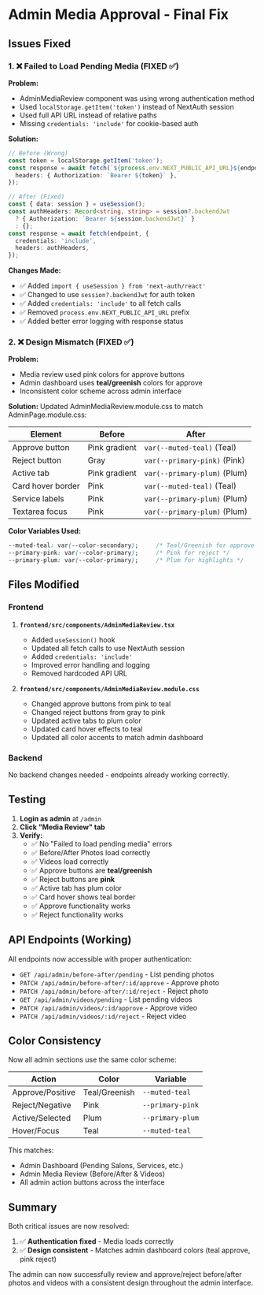 # Admin Media Approval - Final Fix

## Issues Fixed

### 1. ❌ Failed to Load Pending Media (FIXED ✅)

**Problem:**
- AdminMediaReview component was using wrong authentication method
- Used `localStorage.getItem('token')` instead of NextAuth session
- Used full API URL instead of relative paths
- Missing `credentials: 'include'` for cookie-based auth

**Solution:**
```typescript
// Before (Wrong)
const token = localStorage.getItem('token');
const response = await fetch(`${process.env.NEXT_PUBLIC_API_URL}${endpoint}`, {
  headers: { Authorization: `Bearer ${token}` },
});

// After (Fixed)
const { data: session } = useSession();
const authHeaders: Record<string, string> = session?.backendJwt 
  ? { Authorization: `Bearer ${session.backendJwt}` } 
  : {};
const response = await fetch(endpoint, {
  credentials: 'include',
  headers: authHeaders,
});
```

**Changes Made:**
- ✅ Added `import { useSession } from 'next-auth/react'`
- ✅ Changed to use `session?.backendJwt` for auth token
- ✅ Added `credentials: 'include'` to all fetch calls
- ✅ Removed `process.env.NEXT_PUBLIC_API_URL` prefix
- ✅ Added better error logging with response status

### 2. ❌ Design Mismatch (FIXED ✅)

**Problem:**
- Media review used pink colors for approve buttons
- Admin dashboard uses **teal/greenish** colors for approve
- Inconsistent color scheme across admin interface

**Solution:**
Updated AdminMediaReview.module.css to match AdminPage.module.css:

| Element | Before | After |
|---------|--------|-------|
| Approve button | Pink gradient | `var(--muted-teal)` (Teal) |
| Reject button | Gray | `var(--primary-pink)` (Pink) |
| Active tab | Pink gradient | `var(--primary-plum)` (Plum) |
| Card hover border | Pink | `var(--muted-teal)` (Teal) |
| Service labels | Pink | `var(--primary-plum)` (Plum) |
| Textarea focus | Pink | `var(--primary-plum)` (Plum) |

**Color Variables Used:**
```css
--muted-teal: var(--color-secondary);     /* Teal/Greenish for approve */
--primary-pink: var(--color-primary);     /* Pink for reject */
--primary-plum: var(--color-primary);     /* Plum for highlights */
```

## Files Modified

### Frontend
1. **`frontend/src/components/AdminMediaReview.tsx`**
   - Added `useSession()` hook
   - Updated all fetch calls to use NextAuth session
   - Added `credentials: 'include'`
   - Improved error handling and logging
   - Removed hardcoded API URL

2. **`frontend/src/components/AdminMediaReview.module.css`**
   - Changed approve buttons from pink to teal
   - Changed reject buttons from gray to pink
   - Updated active tabs to plum color
   - Updated card hover effects to teal
   - Updated all color accents to match admin dashboard

### Backend
No backend changes needed - endpoints already working correctly.

## Testing

1. **Login as admin** at `/admin`
2. **Click "Media Review" tab**
3. **Verify:**
   - ✅ No "Failed to load pending media" errors
   - ✅ Before/After Photos load correctly
   - ✅ Videos load correctly
   - ✅ Approve buttons are **teal/greenish**
   - ✅ Reject buttons are **pink**
   - ✅ Active tab has plum color
   - ✅ Card hover shows teal border
   - ✅ Approve functionality works
   - ✅ Reject functionality works

## API Endpoints (Working)

All endpoints now accessible with proper authentication:

- `GET /api/admin/before-after/pending` - List pending photos
- `PATCH /api/admin/before-after/:id/approve` - Approve photo
- `PATCH /api/admin/before-after/:id/reject` - Reject photo
- `GET /api/admin/videos/pending` - List pending videos
- `PATCH /api/admin/videos/:id/approve` - Approve video
- `PATCH /api/admin/videos/:id/reject` - Reject video

## Color Consistency

Now all admin sections use the same color scheme:

| Action | Color | Variable |
|--------|-------|----------|
| Approve/Positive | Teal/Greenish | `--muted-teal` |
| Reject/Negative | Pink | `--primary-pink` |
| Active/Selected | Plum | `--primary-plum` |
| Hover/Focus | Teal | `--muted-teal` |

This matches:
- Admin Dashboard (Pending Salons, Services, etc.)
- Admin Media Review (Before/After & Videos)
- All admin action buttons across the interface

## Summary

Both critical issues are now resolved:
1. ✅ **Authentication fixed** - Media loads correctly
2. ✅ **Design consistent** - Matches admin dashboard colors (teal approve, pink reject)

The admin can now successfully review and approve/reject before/after photos and videos with a consistent design throughout the admin interface.
